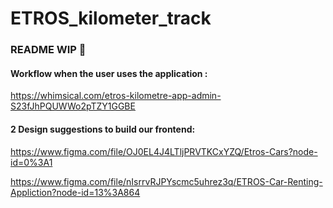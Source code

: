# ETROS_kilometer_track

### README WIP 🤪

#### Workflow when the user uses the application : 
https://whimsical.com/etros-kilometre-app-admin-S23fJhPQUWWo2pTZY1GGBE

#### 2 Design suggestions to build our frontend: 

https://www.figma.com/file/OJ0EL4J4LTljPRVTKCxYZQ/Etros-Cars?node-id=0%3A1

https://www.figma.com/file/nIsrrvRJPYscmc5uhrez3q/ETROS-Car-Renting-Appliction?node-id=13%3A864
